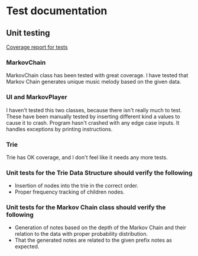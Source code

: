 # Test documentation

## Unit testing

[Coverage report for tests](https://astranero.github.io/music-generator/)

### MarkovChain

MarkovChain class has been tested with great coverage.
I have tested that Markov Chain generates unique music melody based on the given data.

### UI and MarkovPlayer

I haven't tested this two classes, because there isn't really much to test. These have been manually tested by inserting different kind a values to cause it to crash. Program hasn't crashed with any edge case inputs. It handles exceptions by printing instructions.

### Trie

Trie has OK coverage, and I don't feel like it needs any more tests.

### Unit tests for the Trie Data Structure should verify the following

- Insertion of nodes into the trie in the correct order.
- Proper frequency tracking of children nodes.

### Unit tests for the Markov Chain class should verify the following

- Generation of notes based on the depth of the Markov Chain and their relation to the data with proper probability distribution.
- That the generated notes are related to the given prefix notes as expected.

